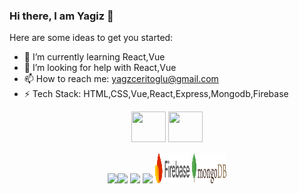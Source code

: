 ### Hi there, I am Yagiz 👋


Here are some ideas to get you started:

- 🌱 I’m currently learning React,Vue
- 🤔 I’m looking for help with React,Vue
- 📫 How to reach me: yagzceritoglu@gmail.com
- ⚡ Tech Stack: HTML,CSS,Vue,React,Express,Mongodb,Firebase

<div align="center">
  <img width="55" height="49" src="https://raw.githubusercontent.com/gilbarbara/logos/master/logos/html.svg"/>
    <img width="55" height="49" src="https://raw.githubusercontent.com/gilbarbara/logos/master/logos/css.svg"/>
    
  <img width="55" src="https://raw.githubusercontent.com/gilbarbara/logos/master/logos/bootstrap.svg"/><img width="55" src="https://raw.githubusercontent.com/gilbarbara/logos/master/logos/javascript.svg"/>
  <img width="55" src="https://raw.githubusercontent.com/gilbarbara/logos/master/logos/vue.svg"/>
  <img width="55" src="https://raw.githubusercontent.com/gilbarbara/logos/master/logos/react.svg"/>
  <img width="55" height="49" src="https://raw.githubusercontent.com/gilbarbara/logos/master/logos/firebase.svg"/>
  <img width="55" height="49" src="https://raw.githubusercontent.com/gilbarbara/logos/master/logos/mongodb.svg"/>



